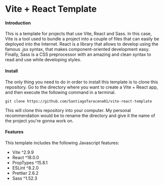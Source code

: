# Vite + React Template

#### Introduction

This is a template for projects that use Vite, React and Sass. In this case, Vite is a tool used
to bundle a project into a couple of files that can easily be deployed into the Internet. React
is a library that allows to develop using the famous .jsx syntax, that makes component-oriented
development easy. Finally, Sass is a CSS preprocessor with an amazing and clean syntax to read
and use while developing styles.

#### Install

The only thing you need to do in order to install this template is to clone this repository.
Go to the directory where you want to create a Vite + React app, and then execute the following
command in a terminal.

`git clone https://github.com/SantiagoTaracena01/vite-react-template`

This will clone this repository into your computer. My personal recommendation would be to rename
the directory and give it the name of the project you're gonna work on.

#### Features

This template includes the following Javascript features:

- Vite ^2.9.9
- React ^18.0.0
- PropTypes ^15.8.1
- ESLint ^8.2.0
- Prettier 2.6.2
- Sass ^1.52.3
